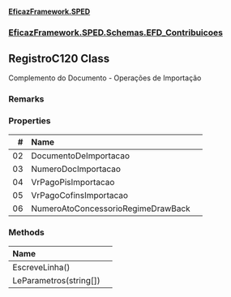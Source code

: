 #### [EficazFramework.SPED](EficazFrameworkSPED.md 'EficazFramework SPED')
### [EficazFramework.SPED.Schemas.EFD_Contribuicoes](EficazFramework.SPED.Schemas.EFD_Contribuicoes.md 'EficazFramework.SPED.Schemas.EFD_Contribuicoes')

## RegistroC120 Class

Complemento do Documento - Operações de Importação

### Remarks
### Properties

| # | Name | |
| ---: | :--- | :--- |
| 02 | DocumentoDeImportacao |  |
| 03 | NumeroDocImportacao |  |
| 04 | VrPagoPisImportacao |  |
| 05 | VrPagoCofinsImportacao |  |
| 06 | NumeroAtoConcessorioRegimeDrawBack |  |
### Methods

| Name | |
| :--- | :--- |
| EscreveLinha() |  |
| LeParametros(string[]) |  |
